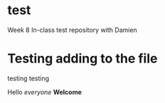 # test
Week 8 In-class test repository with Damien
#
#
# Testing adding to the file
testing testing

Hello *everyone*
**Welcome**
